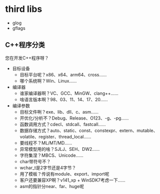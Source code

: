 # third libs


* glog
* gflags




## C++程序分类
您在开发C++程序呀？


* 目标设备
    * 目标平台呢？x86、x64、arm64、cross……
    * 哪个系统啊？Win、Linux……
* 编译器
    * 谁家编译器啊？VC、GCC、MinGW、clang++……
    * 啥语言版本啊？98、03、11、14、17、20……
* 编译参数
    * 目标文件咧？exe、lib、dll、c、asm……
    * 开优化/分析不？Debug、Release、O123、-g、-pg……
    * 函数调用方式？cdecl、stdcall、fastcall……
    * 数据存储方式？auto、static、const、constexpr、extern、mutable、volatile、register、thread_local……
    * 要线程不？ML/MT/MD……
    * 异常模型用的啥？SJLJ、SEH、DW2……
    * 字符集涅？MBCS、Unicode……
    * char带符号不？
    * wchar_t是2字节还是4字节？
    * 用了模板？传说有module、export、import呢
    * 客户还要兼容XP啊？v141_xp + WinSDK7考虑一下……
    * asm的指针分near、far、huge呢
